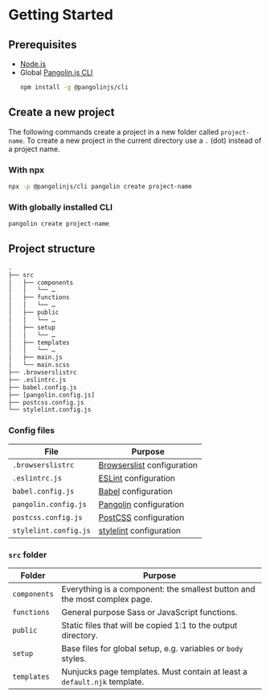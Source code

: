 # Getting Started

## Prerequisites

* [Node.js](https://nodejs.org)
* Global [Pangolin.js CLI](https://github.com/pangolinjs/cli) <Badge text="Optional" />
  ```bash
  npm install -g @pangolinjs/cli
  ```

## Create a new project

The following commands create a project in a new folder called `project-name`.
To create a new project in the current directory use a `.` (dot) instead of a project name.

### With npx

```bash
npx -p @pangolinjs/cli pangolin create project-name
```

### With globally installed CLI

```bash
pangolin create project-name
```

## Project structure

```txt
.
├── src
│   ├── components
│   │   └── …
│   ├── functions
│   │   └── …
│   ├── public
│   │   └── …
│   ├── setup
│   │   └── …
│   ├── templates
│   │   └── …
│   ├── main.js
│   └── main.scss
├── .browserslistrc
├── .eslintrc.js
├── babel.config.js
├── [pangolin.config.js]
├── postcss.config.js
└── stylelint.config.js
```

### Config files

| File                  | Purpose                                                                                                 |
|-----------------------|---------------------------------------------------------------------------------------------------------|
| `.browserslistrc`     | [Browserslist](https://github.com/browserslist/browserslist) configuration                              |
| `.eslintrc.js`        | [ESLint](https://eslint.org) configuration                                                              |
| `babel.config.js`     | [Babel](https://babeljs.io) configuration                                                               |
| `pangolin.config.js`  | <Badge text="Optional" /> [Pangolin](configuration.md) configuration                                    |
| `postcss.config.js`   | [PostCSS](https://postcss.org) configuration                                                            |
| `stylelint.config.js` | [stylelint](https://stylelint.io) configuration                                                         |

### `src` folder

| Folder       | Purpose                                                                                   |
|--------------|-------------------------------------------------------------------------------------------|
| `components` | Everything is a component: the smallest button and the most complex page.                 |
| `functions`  | <Badge text="Changeable" /> General purpose Sass or JavaScript functions.                 |
| `public`     | Static files that will be copied 1:1 to the output directory.                             |
| `setup`      | <Badge text="Changeable" /> Base files for global setup, e.g. variables or `body` styles. |
| `templates`  | Nunjucks page templates. Must contain at least a `default.njk` template.                  |

